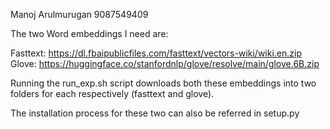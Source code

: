 Manoj Arulmurugan
9087549409

The two Word embeddings I need are:

Fasttext: https://dl.fbaipublicfiles.com/fasttext/vectors-wiki/wiki.en.zip
Glove: https://huggingface.co/stanfordnlp/glove/resolve/main/glove.6B.zip

Running the run_exp.sh script downloads both these embeddings into two folders for each respectively (fasttext and glove).

The installation process for these two can also be referred in setup.py